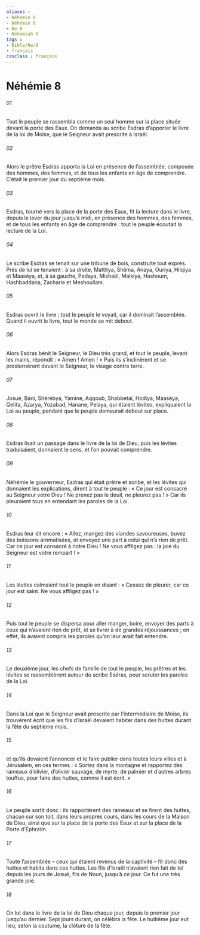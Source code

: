 ```yaml
---
aliases : 
- Néhémie 8
- Néhémie 8
- Ne 8
- Nehemiah 8
tags : 
- Bible/Ne/8
- français
cssclass : français
---
```


# Néhémie 8

###### 01
Tout le peuple se rassembla comme un seul homme sur la place située devant la porte des Eaux. On demanda au scribe Esdras d’apporter le livre de la loi de Moïse, que le Seigneur avait prescrite à Israël.
###### 02
Alors le prêtre Esdras apporta la Loi en présence de l’assemblée, composée des hommes, des femmes, et de tous les enfants en âge de comprendre. C’était le premier jour du septième mois.
###### 03
Esdras, tourné vers la place de la porte des Eaux, fit la lecture dans le livre, depuis le lever du jour jusqu’à midi, en présence des hommes, des femmes, et de tous les enfants en âge de comprendre : tout le peuple écoutait la lecture de la Loi.
###### 04
Le scribe Esdras se tenait sur une tribune de bois, construite tout exprès. Près de lui se tenaient : à sa droite, Mattitya, Shèma, Anaya, Ouriya, Hilqiya et Maaséya, et, à sa gauche, Pedaya, Mishaël, Malkiya, Hashoum, Hashbaddana, Zacharie et Meshoullam.
###### 05
Esdras ouvrit le livre ; tout le peuple le voyait, car il dominait l’assemblée. Quand il ouvrit le livre, tout le monde se mit debout.
###### 06
Alors Esdras bénit le Seigneur, le Dieu très grand, et tout le peuple, levant les mains, répondit : « Amen ! Amen ! » Puis ils s’inclinèrent et se prosternèrent devant le Seigneur, le visage contre terre.
###### 07
Josué, Bani, Shérébya, Yamine, Aqqoub, Shabbetaï, Hodiya, Maaséya, Qelita, Azarya, Yozabad, Hanane, Pelaya, qui étaient lévites, expliquaient la Loi au peuple, pendant que le peuple demeurait debout sur place.
###### 08
Esdras lisait un passage dans le livre de la loi de Dieu, puis les lévites traduisaient, donnaient le sens, et l’on pouvait comprendre.
###### 09
Néhémie le gouverneur, Esdras qui était prêtre et scribe, et les lévites qui donnaient les explications, dirent à tout le peuple : « Ce jour est consacré au Seigneur votre Dieu ! Ne prenez pas le deuil, ne pleurez pas ! » Car ils pleuraient tous en entendant les paroles de la Loi.
###### 10
Esdras leur dit encore : « Allez, mangez des viandes savoureuses, buvez des boissons aromatisées, et envoyez une part à celui qui n’a rien de prêt. Car ce jour est consacré à notre Dieu ! Ne vous affligez pas : la joie du Seigneur est votre rempart ! »
###### 11
Les lévites calmaient tout le peuple en disant : « Cessez de pleurer, car ce jour est saint. Ne vous affligez pas ! »
###### 12
Puis tout le peuple se dispersa pour aller manger, boire, envoyer des parts à ceux qui n’avaient rien de prêt, et se livrer à de grandes réjouissances ; en effet, ils avaient compris les paroles qu’on leur avait fait entendre.
###### 13
Le deuxième jour, les chefs de famille de tout le peuple, les prêtres et les lévites se rassemblèrent autour du scribe Esdras, pour scruter les paroles de la Loi.
###### 14
Dans la Loi que le Seigneur avait prescrite par l’intermédiaire de Moïse, ils trouvèrent écrit que les fils d’Israël devaient habiter dans des huttes durant la fête du septième mois,
###### 15
et qu’ils devaient l’annoncer et le faire publier dans toutes leurs villes et à Jérusalem, en ces termes : « Sortez dans la montagne et rapportez des rameaux d’olivier, d’olivier sauvage, de myrte, de palmier et d’autres arbres touffus, pour faire des huttes, comme il est écrit. »
###### 16
Le peuple sortit donc : ils rapportèrent des rameaux et se firent des huttes, chacun sur son toit, dans leurs propres cours, dans les cours de la Maison de Dieu, ainsi que sur la place de la porte des Eaux et sur la place de la Porte d’Éphraïm.
###### 17
Toute l’assemblée – ceux qui étaient revenus de la captivité – fit donc des huttes et habita dans ces huttes. Les fils d’Israël n’avaient rien fait de tel depuis les jours de Josué, fils de Noun, jusqu’à ce jour. Ce fut une très grande joie.
###### 18
On lut dans le livre de la loi de Dieu chaque jour, depuis le premier jour jusqu’au dernier. Sept jours durant, on célébra la fête. Le huitième jour eut lieu, selon la coutume, la clôture de la fête.
